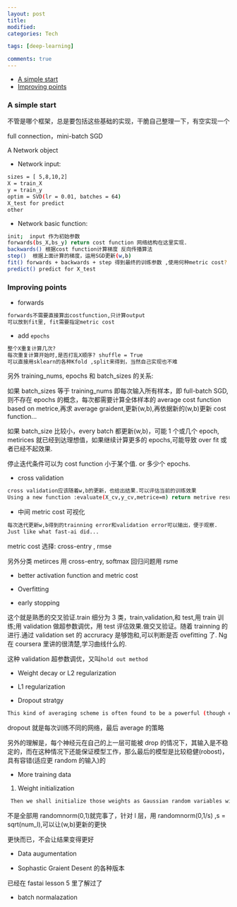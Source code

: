 ```yaml
---
layout: post
title:
modified:
categories: Tech

tags: [deep-learning]

comments: true
---
```


<!-- TOC -->

- [A simple start](#A-simple-start)
- [Improving points](#Improving-points)

<!-- /TOC -->

### A simple start

不管是哪个框架，总是要包括这些基础的实现，干脆自己整理一下，有空实现一个

full connection，mini-batch SGD

A Network object

- Network input:

```sh
sizes = [ 5,8,10,2]
X = train_X
y = train_y
optim = SVD(lr = 0.01, batches = 64)
X_test for predict
other
```

- Network basic function:

```sh
init;  input 作为初始参数
forwards(bs_X,bs_y) return cost function 网络结构在这里实现.
backwards() 根据cost function计算梯度 反向传播算法
step()  根据上面计算的梯度，运用SGD更新(w,b)
fit() forwards + backwards + step 得到最终的训练参数 ,使用何种metric cost?
predict() predict for X_test
```

### Improving points

- forwards

```sh
forwards不需要直接算出costfunction,只计算output
可以放到fit里, fit需要指定metric cost
```

- add `epochs`

```sh
整个X重复计算几次?
每次重复计算开始时,是否打乱X顺序? shuffle = True
可以直接用sklearn的各种Kfold ,split来得到，当然自己实现也不难
```

另外 training_nums, epochs 和 batch_sizes 的关系:

如果 batch_sizes 等于 training_nums 即每次输入所有样本，即 full-batch SGD,则不存在 epochs 的概念，每次都需要计算全体样本的 average cost function based on metrice,再求 average graident,更新(w,b),再依据新的(w,b)更新 cost function...

如果 batch_size 比较小，every batch 都更新(w,b)，可能 1 个或几个 epoch, metirices 就已经到达理想值，如果继续计算更多的 epochs,可能导致 over fit 或者已经不起效果.

停止迭代条件可以为 cost function 小于某个值. or 多少个 epochs.

- cross validation

```sh
cross validation应该随着w,b的更新，也给出结果.可以评估当前的训练效果
Using a new function :evaluate(X_cv,y_cv,metrice=m) return metrive result
```

- 中间 metric cost 可视化

```sh
每次迭代更新w,b得到的trainning error和validation error可以输出，便于观察.
Just like what fast-ai did...
```

metric cost 选择: cross-entry , rmse

另外分类 metirces 用 cross-entry, softmax 回归问题用 rsme

- better activation function and metric cost

- Overfitting

- early stopping

这个就是熟悉的交叉验证.train 细分为 3 类，train,validation,和 test,用 train 训练;用 validation 做超参数调优，用 test 评估效果.做交叉验证。随着 trainning 的进行.通过 validation set 的 accruracy 是够饱和,可以判断是否 ovefitting 了. Ng 在 coursera 里讲的很清楚,学习曲线什么的.

这种 validation 超参数调优，又叫`hold out method`

- Weight decay or L2 regularization

- L1 regularization

- Dropout stratgy

```sh
This kind of averaging scheme is often found to be a powerful (though expensive) way of reducing overfitting. The reason is that the different networks may overfit in different ways, and averaging may help eliminate that kind of overfitting.
```

dropout 就是每次训练不同的网络，最后 average 的策略

另外的理解是，每个神经元在自己的上一层可能被 drop 的情况下，其输入是不稳定的，而在这种情况下还能保证模型工作，那么最后的模型是比较稳健(robost)，具有容错(适应更 random 的输入)的

- More training data

1. Weight initialization

```sh
 Then we shall initialize those weights as Gaussian random variables with mean 0 and standard deviation 1/nin‾‾‾√. That is, we'll squash the Gaussians down, making it less likely that our neuron will saturate.

```

不是全部用 randomnorm(0,1)就完事了，针对 l 层，用 randomnorm(0,1/s) ,s = sqrt(num_l),可以让(w,b)更新的更快

更快而已，不会让结果变得更好

- Data augumentation

- Sophastic Graient Desent 的各种版本

已经在 fastai lesson 5 里了解过了

- batch normalazation
